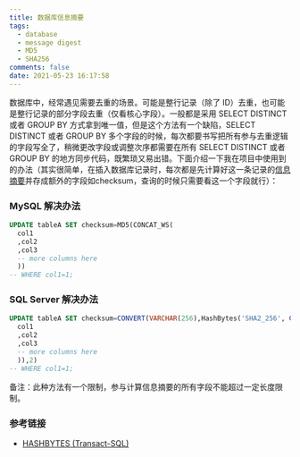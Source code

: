 ```yaml
---
title: 数据库信息摘要
tags:
  - database
  - message digest
  - MD5
  - SHA256
comments: false
date: 2021-05-23 16:17:58
---
```


数据库中，经常遇见需要去重的场景。可能是整行记录（除了 ID）去重，也可能是整行记录的部分字段去重（仅看核心字段）。一般都是采用 SELECT DISTINCT 或者 GROUP BY 方式拿到唯一值，但是这个方法有一个缺陷，SELECT DISTINCT 或者 GROUP BY 多个字段的时候，每次都要书写把所有参与去重逻辑的字段写全了，稍微更改字段或调整次序都需要在所有 SELECT DISTINCT 或者 GROUP BY 的地方同步代码，既繁琐又易出错。下面介绍一下我在项目中使用到的办法（其实很简单，在插入数据库记录时，每次都是先计算好这一条记录的[信息摘要](https://baike.baidu.com/item/%E6%95%B0%E5%AD%97%E6%91%98%E8%A6%81/4069118?fromtitle=%E6%B6%88%E6%81%AF%E6%91%98%E8%A6%81&fromid=4547744&fr=aladdin)并存成额外的字段如checksum，查询的时候只需要看这一个字段就行）：

### MySQL 解决办法

```sql
UPDATE tableA SET checksum=MD5(CONCAT_WS(
  col1
  ,col2
  ,col3
  -- more columns here
  ))
-- WHERE col1=1;
```

### SQL Server 解决办法


```sql
UPDATE tableA SET checksum=CONVERT(VARCHAR(256),HashBytes('SHA2_256', CONCAT(
  col1
  ,col2
  ,col3
  -- more columns here
  )),2)
-- WHERE col1=1;
```

备注：此种方法有一个限制，参与计算信息摘要的所有字段不能超过一定长度限制。

### 参考链接

- [HASHBYTES (Transact-SQL)](https://docs.microsoft.com/en-us/sql/t-sql/functions/hashbytes-transact-sql?view=sql-server-ver15)
